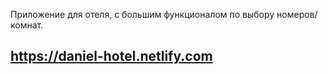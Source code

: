 Приложение для отеля, с большим функционалом по выбору номеров/комнат.

## https://daniel-hotel.netlify.com

